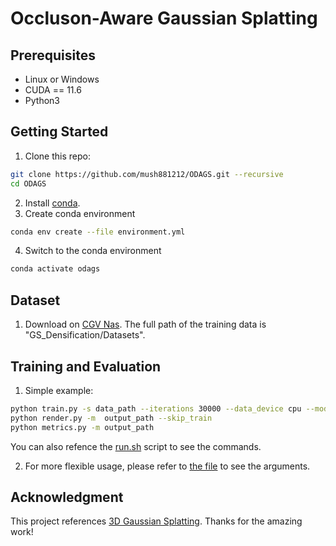 # Occluson-Aware Gaussian Splatting

## Prerequisites
* Linux or Windows
* CUDA == 11.6
* Python3

## Getting Started
1. Clone this repo:
```sh
git clone https://github.com/mush881212/ODAGS.git --recursive
cd ODAGS
```
2. Install [conda](https://www.anaconda.com/).
3. Create conda environment
```sh
conda env create --file environment.yml
```
4. Switch to the conda environment
```sh
conda activate odags
```
## Dataset
1. Download on [CGV Nas](https://cgv.cs.nthu.edu.tw:5001/). The full path of the training data is "GS_Densification/Datasets".

## Training and Evaluation
1. Simple example:
```sh
python train.py -s data_path --iterations 30000 --data_device cpu --model_path output_path --eval -r 1
python render.py -m  output_path --skip_train
python metrics.py -m output_path
```
You can also refence the [run.sh](run.sh) script to see the commands.

2. For more flexible usage, please refer to [the file](arguments/__init__.py) to see the arguments.

## Acknowledgment
This project references [3D Gaussian Splatting](https://github.com/graphdeco-inria/gaussian-splatting). Thanks for the amazing work!
